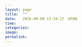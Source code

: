 ```yaml
---
layout: page
title:  ""
date:   2016-00-00 13:34:17 -0500
time: 
categories: 
image: 
permalink: 
---
```


